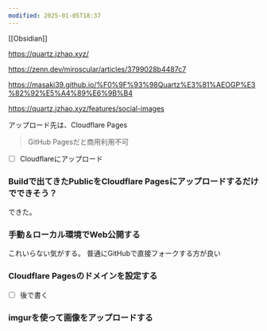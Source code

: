 ```yaml
---
modified: 2025-01-05T18:37
---
```



[[Obsidian]]


https://quartz.jzhao.xyz/

https://zenn.dev/miroscular/articles/3799028b4487c7

https://masaki39.github.io/%F0%9F%93%98Quartz%E3%81%AEOGP%E3%82%92%E5%A4%89%E6%9B%B4

https://quartz.jzhao.xyz/features/social-images


アップロード先は、Cloudflare Pages
> GitHub Pagesだと商用利用不可



- [ ] Cloudflareにアップロード



### Buildで出てきたPublicをCloudflare Pagesにアップロードするだけでできそう？
できた。


### 手動＆ローカル環境でWeb公開する
これいらない気がする。
普通にGitHubで直接フォークする方が良い



### Cloudflare Pagesのドメインを設定する
- [ ] 後で書く


###  imgurを使って画像をアップロードする
